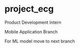 # project_ecg

Product Development Intern

Mobile Application Branch

For ML model move to next branch
